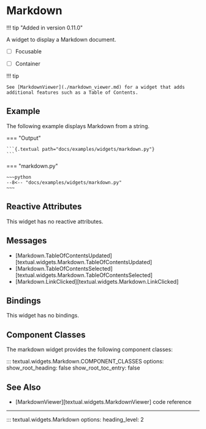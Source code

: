 # Markdown

!!! tip "Added in version 0.11.0"

A widget to display a Markdown document.

- [ ] Focusable
- [ ] Container


!!! tip

    See [MarkdownViewer](./markdown_viewer.md) for a widget that adds additional features such as a Table of Contents.

## Example

The following example displays Markdown from a string.

=== "Output"

    ```{.textual path="docs/examples/widgets/markdown.py"}
    ```

=== "markdown.py"

    ~~~python
    --8<-- "docs/examples/widgets/markdown.py"
    ~~~

## Reactive Attributes

This widget has no reactive attributes.

## Messages

- [Markdown.TableOfContentsUpdated][textual.widgets.Markdown.TableOfContentsUpdated]
- [Markdown.TableOfContentsSelected][textual.widgets.Markdown.TableOfContentsSelected]
- [Markdown.LinkClicked][textual.widgets.Markdown.LinkClicked]

## Bindings

This widget has no bindings.

## Component Classes

The markdown widget provides the following component classes:

::: textual.widgets.Markdown.COMPONENT_CLASSES
    options:
      show_root_heading: false
      show_root_toc_entry: false


## See Also


* [MarkdownViewer][textual.widgets.MarkdownViewer] code reference


---


::: textual.widgets.Markdown
    options:
      heading_level: 2
